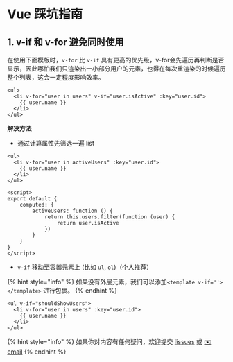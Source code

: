 # Vue 踩坑指南

## 1. v-if 和 v-for 避免同时使用

在使用下面模版时，`v-for` 比 `v-if` 具有更高的优先级，v-for会先遍历再判断是否显示，因此哪怕我们只渲染出一小部分用户的元素，也得在每次重渲染的时候遍历整个列表，这会一定程度影响效率。

```markup
<ul>
  <li v-for="user in users" v-if="user.isActive" :key="user.id">
    {{ user.name }}
  </li>
</ul>
```

**解决方法**

* 通过计算属性先筛选一遍 list

```markup
<ul>
  <li v-for="user in activeUsers" :key="user.id">
    {{ user.name }}
  </li>
</ul>

<script>
export default {
    computed: {
        activeUsers: function () {
            return this.users.filter(function (user) {
                return user.isActive
            })
        }
    }
}
</script>
```

* `v-if` 移动至容器元素上 \(比如 `ul`, `ol`\)（个人推荐）

{% hint style="info" %}
如果没有外层元素，我们可以添加`<template v-if=''></template>` 进行包裹。
{% endhint %}

```markup
<ul v-if="shouldShowUsers">
  <li v-for="user in users" :key="user.id">
    {{ user.name }}
  </li>
</ul>
```



{% hint style="info" %}
如果你对内容有任何疑问，欢迎提交 [❕issues](https://github.com/MrEnvision/Front-end_learning_notes/issues) 或 [ ✉️ email](mailto:EnvisionShen@gmail.com)
{% endhint %}


